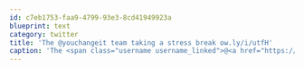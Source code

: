 ```yaml
---
id: c7eb1753-faa9-4799-93e3-8cd41949923a
blueprint: text
category: twitter
title: 'The @youchangeit team taking a stress break ow.ly/i/utfH'
caption: 'The <span class="username username_linked">@<a href="https://twitter.com/youchangeit" title="uChange It">youchangeit</a></span> team taking a stress break <a href="http://ow.ly/i/utfH" title="http://ow.ly/i/utfH" class="link link_untco">ow.ly/i/utfH</a>'
---
```

